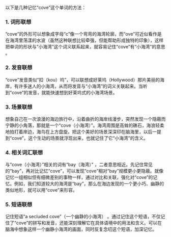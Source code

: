 以下是几种记忆“cove”这个单词的方法：

### 1. 词形联想
“cove”的外形可以想象成字母“c”像一个弯弯的海湾轮廓，而“ove”可近似看作是在海湾里荡漾的水波（虽然这种联想比较牵强，但能帮助形成独特的印象），这样把单词的形状与“小海湾”这个词义联系起来，就容易记住“cove”有“小海湾”的意思 。

### 2. 发音联想
“cove”发音类似“扣（kou）坞”，可以联想成好莱坞（Hollywood）那片美丽的海岸，有许多迷人的小海湾，从而将发音与“小海湾”的词义关联起来。当听到“cove”的发音，就能快速想到好莱坞式的小海湾场景。

### 3. 场景联想
想象自己在一次浪漫的海边旅行中，沿着曲折的海岸线漫步，突然发现一个隐蔽而宁静的小角落，那就是一个“cove（小海湾）”。海湾周围是高耸的礁石，海浪轻柔地拍打着岸边，海鸟在上方盘旋。把这个美好的场景深深印在脑海里，以后一提到“cove”，这个生动的场景就浮现出来，也就记住了它“小海湾”的含义。

### 4. 相关词汇联想
与“cove（小海湾）”相关的词有“bay（海湾）” ，二者意思相近。先记住常见的“bay”，再对比记忆“cove”，可以发现“cove”相对“bay”规模更小更隐蔽。就像记忆一组相似但有细微差别的事物一样，通过对比和关联，强化对“cove”的记忆。例如，我们知道较大的海湾是“bay”，那么在海边发现的一个更小巧、幽静的类似地形，就可以用“cove”来形容。

### 5. 短语联想
记住短语“a secluded cove”（一个幽静的小海湾） 。通过记住这个短语，不仅记住了“cove”的拼写和发音，还能深刻理解它在具体语境中的用法和含义。可以在脑海中想象这样一个幽静小海湾的画面，同时反复念叨这个短语，加深记忆。 